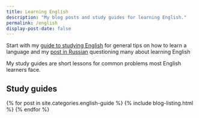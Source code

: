 ```yaml
---
title: Learning English
description: "My blog posts and study guides for learning English."
permalink: /english
display-post-date: false
---
```


Start with my [guide to studying English](/blog/how-to-study-english) for general tips on how to learn a language and my [post in Russian](/blog/enough-arleady-with-learning-english) questioning many about learning English

My study guides are short lessons for common problems most English learners face.

## Study guides

{% for post in site.categories.english-guide %}
{% include blog-listing.html %}
{% endfor %}
